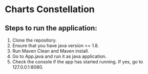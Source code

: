 # Charts Constellation

## Steps to run the application:
1. Clone the repository.
2. Ensure that you have java version >= 1.8.
3. Run Maven Clean and Maven install.
4. Go to App.java and run it as java application.
5. Check the console if the app has started running. If yes, go to 127.0.0.1:8080.
